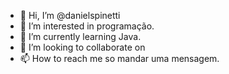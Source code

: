 - 👋 Hi, I’m @danielspinetti
- 👀 I’m interested in programação.
- 🌱 I’m currently learning Java.
- 💞️ I’m looking to collaborate on 
- 📫 How to reach me so mandar uma mensagem.

<!---
danielspinetti/danielspinetti is a ✨ special ✨ repository because its `README.md` (this file) appears on your GitHub profile.
You can click the Preview link to take a look at your changes.
--->
